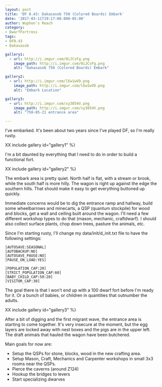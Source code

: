 ```yaml
---
layout: post
title: 'DF 0.43: Dakasasob 750 (Colored Boards) Embark'
date: '2017-03-11T19:17:00.000-05:00'
author: Wuphon's Reach
category:
- DwarfFortress
tags:
- DF0.43
- Dakasasob

gallery1:
  - url: http://i.imgur.com/0iJCsFg.png
    image_path: http://i.imgur.com/0iJCsFg.png
    alt: "Dakasasob 750 (Colored Boards) Embark"

gallery2:
  - url: http://i.imgur.com/lEw1wVD.png
    image_path: http://i.imgur.com/lEw1wVD.png
    alt: "Embark Location"

gallery3:
  - url: http://i.imgur.com/sy3854V.png
    image_path: http://i.imgur.com/sy3854V.png
    alt: "750-05-21 entrance area"

---
```


I've embarked.  It's been about two years since I've played DF, so I'm really rusty.

XX include gallery id="gallery1" %}

I'm a bit daunted by everything that I need to do in order to build a functional fort.

XX include gallery id="gallery2" %}

The embark area is pretty quiet. North half is flat, with a stream or brook, while the south half is more hilly. The wagon is right up against the edge the southern hills. That should make it easy to get everything buttoned up quickly.

Immediate concerns would be to dig the entrance ramp and hallway, build some wheelbarrows and minecarts, a QSP (quantum stockpile) for wood and blocks, get a wall and ceiling built around the wagon. I'll need a few different workshop types to do that (mason, mechanic, craftdwarf). I should also collect surface plants, chop down trees, pasture the animals, etc.

Since I'm starting rusty, I'll change my data/init/d_init.txt file to have the following settings:

	[AUTOSAVE:SEASONAL]
	[AUTOBACKUP:NO]
	[AUTOSAVE_PAUSE:NO]
	[PAUSE_ON_LOAD:YES]

	[POPULATION_CAP:20]
	[STRICT_POPULATION_CAP:60]
	[BABY_CHILD_CAP:50:20]
	[VISITOR_CAP:30]

The goal there is that I won't end up with a 100 dwarf fort before I'm ready for it. Or a bunch of babies, or children in quantities that outnumber the adults.

XX include gallery id="gallery3" %}

After a bit of digging and the first migrant wave, the entrance area is starting to come together. It's very insecure at the moment, but the egg layers are locked away with nest boxes and the pigs are in the upper left. The draft animals that hauled the wagon have been butchered.

Main goals for now are:

- Setup the QSPs for stone, blocks, wood in the new crafting area.
- Setup Mason, Craft, Mechanics and Carpenter workshops in small 3x3 rooms near the QSPs.
- Pierce the caverns (around Z124)
- Hookup the bridges to levers
- Start specializing dwarves
